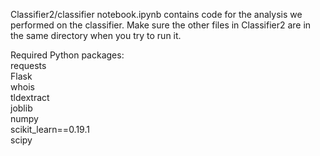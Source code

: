   
  
  
Classifier2/classifier notebook.ipynb contains code for the analysis we performed on the classifier. Make sure the other files in Classifier2 are in the same directory when you try to run it.  
  
Required Python packages:  
requests  
Flask  
whois    
tldextract  
joblib  
numpy  
scikit_learn==0.19.1  
scipy  

